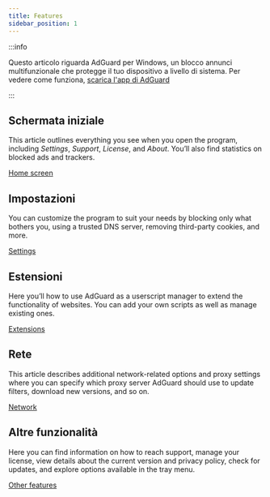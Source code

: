 ```yaml
---
title: Features
sidebar_position: 1
---
```


:::info

Questo articolo riguarda AdGuard per Windows, un blocco annunci multifunzionale che protegge il tuo dispositivo a livello di sistema. Per vedere come funziona, [scarica l'app di AdGuard](https://agrd.io/download-kb-adblock)

:::

## Schermata iniziale

This article outlines everything you see when you open the program, including _Settings_, _Support_, _License_, and _About_. You’ll also find statistics on blocked ads and trackers.

[Home screen](/adguard-for-windows/features/home-screen/)

## Impostazioni

You can customize the program to suit your needs by blocking only what bothers you, using a trusted DNS server, removing third-party cookies, and more.

[Settings](/adguard-for-windows/features/settings/)

## Estensioni

Here you’ll how to use AdGuard as a userscript manager to extend the functionality of websites. You can add your own scripts as well as manage existing ones.

[Extensions](/adguard-for-windows/features/extensions/)

## Rete

This article describes additional network-related options and proxy settings where you can specify which proxy server AdGuard should use to update filters, download new versions, and so on.

[Network](/adguard-for-windows/features/network/)

## Altre funzionalità

Here you can find information on how to reach support, manage your license, view details about the current version and privacy policy, check for updates, and explore options available in the tray menu.

[Other features](/adguard-for-windows/features/others/)
